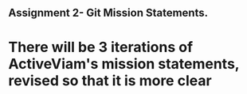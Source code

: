 ## Assignment 2- Git Mission Statements.

# There will be 3 iterations of ActiveViam's mission statements, revised so that it is more clear 

